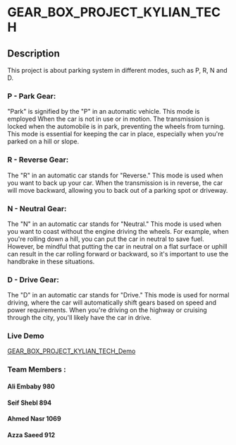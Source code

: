  # GEAR_BOX_PROJECT_KYLIAN_TECH

## Description
This project is about parking system in different modes, such as P, R, N and D.

### P - Park Gear:
"Park" is signified by the "P" in an automatic vehicle.
This mode is employed When the car is not in use or in motion.
The transmission is locked when the automobile is in park, preventing the wheels from turning.
This mode is essential for keeping the car in place, especially when you're parked on a hill or slope.

### R - Reverse Gear:
The "R" in an automatic car stands for "Reverse."
This mode is used when you want to back up your car.
When the transmission is in reverse, the car will move backward, allowing you to back out of a parking spot or driveway.

### N - Neutral Gear:
The "N" in an automatic car stands for "Neutral."
This mode is used when you want to coast without the engine driving the wheels.
For example, when you're rolling down a hill, you can put the car in neutral to save fuel.
However, be mindful that putting the car in neutral on a flat surface or uphill can result in the car rolling forward or backward,
so it's important to use the handbrake in these situations.

### D - Drive Gear:
The "D" in an automatic car stands for "Drive."
This mode is used for normal driving, where the car will automatically shift gears based on speed and power requirements.
When you're driving on the highway or cruising through the city, you'll likely have the car in drive.

### Live Demo
[GEAR_BOX_PROJECT_KYLIAN_TECH_Demo](https://drive.google.com/file/d/1EjJzlc72nOgBh9fsPYQ2lStepN7ypWXQ/view?usp=sharing)


### Team Members :
#### Ali Embaby    980
#### Seif Shebl    894
#### Ahmed Nasr    1069
#### Azza Saeed    912
